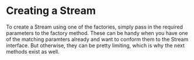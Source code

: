 # Creating a Stream

To create a Stream using one of the factories, simply pass in the required parameters to the factory method. These can be handy when you have one of the matching paramters already and want to conform them to the Stream interface. But otherwise, they can be pretty limiting, which is why the next methods exist as well.
